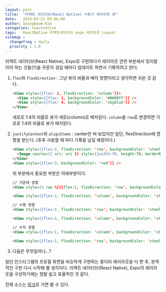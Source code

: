 ```yaml
---
layout: post
title:  "리액트 네이티브(React Native) 사용기 레이아웃 편"
date:   2019-03-21 05:06:00
author: Seungbeom Kim
categories: reactnative
tags:	ReactNative 리액트네이티브 expo 레이아웃 Layout
sitemap :
  changefreq : daily
  priority : 1.0
---
```


리액트 네이티브(React Native), Expo로 구현하다가 레이아웃 관련 부분에서 잊지말아야 하는 것들(?)을 꾸준히 생길 때마다 업데이트 하면서 기록하려고 한다.

1. `flex`와 `flexDirection` : 그냥 뷰의 비율과 배치 방향이라고 생각하면 쉬운 것 같다.

    ```HTML
    <View style={{flex: 1, flexDirection: 'column'}}>
      <View style={{flex: 1, backgroundColor: '#0000ff'}} />
      <View style={{flex: 4, backgroundColor: 'skyblue'}} />
    </View>
    ```

    세로로 1:4의 비율로 뷰가 세로(column)로 배치된다. `column`을 `row`로 변경하면 가로로 1:4의 비율로 뷰가 배치된다.

2. `justifyContent`와 `alignItems` : center만 써 보았지만 일단, flexDirection에 영향을 받는다. (추후 사용할 때 마다 기록을 남길 예정이다.)

    ```HTML
    <View style={{flex:1, flexDirection: 'row', backgroundColor: 'steelblue', justifyContent: 'center', alignItems: 'center'}}>
      <Image source={{ uri: uri }} style={{width:70, height:70, borderRadius: 35}}/>
    </View>
    <View style={{flex:3, backgroundColor: 'red'}} />
    ```

    위 부분에서 중요한 부분은 아래부분이다.

    ```HTML
    // 가운데 정렬
    <View style={% raw %}{{flex:1, flexDirection: 'row', backgroundColor: 'steelblue', justifyContent: 'center', alignItems: 'center'}}{% endraw %}>

    <View style={{flex:1, flexDirection: 'column', backgroundColor: 'steelblue', justifyContent: 'center', alignItems: 'center'}}>

    // 수평 정렬
    <View style={{flex:1, flexDirection: 'row', backgroundColor: 'steelblue', justifyContent: 'center'}}>

    <View style={{flex:1, flexDirection: 'column', backgroundColor: 'steelblue', alignItems: 'center'}}>

    // 수직 정렬
    <View style={{flex:1, flexDirection: 'column', backgroundColor: 'steelblue', justifyContent: 'center'}}>

    <View style={{flex:1, flexDirection: 'row', backgroundColor: 'steelblue', alignItems: 'center'}}>
    ```

3. 다음은 무엇일까나...?


일단 인스타그램의 프로필 화면을 비슷하게 구현하는 중이라 레이아웃을 다 짠 후, 본격적인 구현 다시 시작해 볼 생각이다. 리액트 네이티브(React Native), Expo의 레이아웃을 구성하기에는 정말 쉽고 효율적인 것 같다.

전체 소스는 [링크](https://github.com/myksb1223/ReactNative-instagram-example)로 가면 볼 수 있다.
